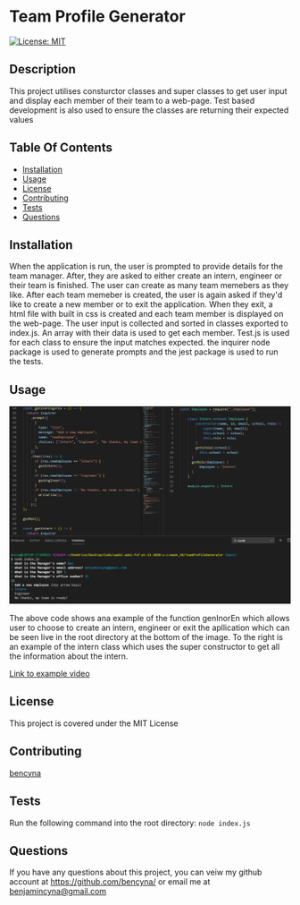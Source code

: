 # Team Profile Generator

   [![License: MIT](https://img.shields.io/badge/License-MIT-blue.svg)](https://opensource.org/licenses/MIT)

    
   ## Description
   This project utilises consturctor classes and super classes to get user input and display each member of their team to a web-page. Test based development is also used to ensure the classes are returning their expected values    
  
   ## Table Of Contents
   * [Installation](##Installation)
   * [Usage](##Usage)
   * [License](##License)
   * [Contributing](##Contributing)
   * [Tests](##Tests)
   * [Questions](##Questions)
  
   ## Installation
   When the application is run, the user is prompted to provide details for the team manager. After, they are asked to either create an intern, engineer or their team is finished. The user can create as many team memebers as they like. After each team memeber is created, the user is again asked if they'd like to create a new member or to exit the application. When they exit, a html file with built in css is created and each team member is displayed on the web-page. The user input is collected and sorted in classes exported to index.js. An array with their data is used to get each member. Test.js is used for each class to ensure the input matches expected. the inquirer node package is used to generate prompts and the jest package is used to run the tests.
  
   ## Usage
   ![image of code and integrated terminal](./dist/assets/images/screenshot1.jpg)

   The above code shows ana example of the function genInorEn which allows user to choose to create an intern, engineer or exit the apllication which can be seen live in the root directory at the bottom of the image. To the right is an example of the intern class which uses the super constructor to get all the information about the intern. 

   [Link to example video](https://drive.google.com/file/d/1D7jaPXMe5pSc7NeDOKC4l_Loy4d4ogEo/view)

   ## License
   This project is covered under the MIT License  
      
   ## Contributing
[bencyna](https://github.com/bencyna/)
  
   ## Tests
   Run the following command into the root directory:
             ``` node index.js ```
  
   ## Questions
   If you have any questions about this project, you can veiw my github account at https://github.com/bencyna/ or email me at benjamincyna@gmail.com
   